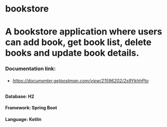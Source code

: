 # bookstore
# A bookstore application where users can add book, get book list, delete books and update book details.

### Documentation link:
- ###### https://documenter.getpostman.com/view/21596202/2s9YkhhPto

#### Database: H2
#### Framework: Spring Boot
#### Language: Kotlin
